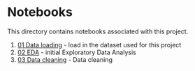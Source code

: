 # Notebooks

This directory contains notebooks associated with this project.

1. [01 Data loading](01%20Data%20loading.ipynb) - load in the dataset used for this project
2. [02 EDA](02%20EDA.ipynb) - initial Exploratory Data Analysis
3. [03 Data cleaning](03%20Data%20cleaning.ipynb) - Data cleaning
